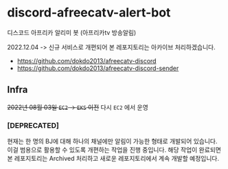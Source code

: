 # discord-afreecatv-alert-bot
디스코드 아프리카 알리미 봇 (아프리카tv 방송알림)

2022.12.04 -> 신규 서비스로 개편되어 본 레포지토리는 아카이브 처리하겠습니다.
- https://github.com/dokdo2013/afreecatv-discord
- https://github.com/dokdo2013/afreecatv-discord-sender

## Infra
~~2022년 08월 03일 `EC2` -> `EKS` 이전~~ 다시 `EC2` 에서 운영

### [DEPRECATED]
현재는 한 명의 BJ에 대해 하나의 채널에만 알림이 가능한 형태로 개발되어 있습니다. 이걸 범용으로 활용할 수 있도록 개편하는 작업을 진행 중입니다. 해당 작업이 완료되면 본 레포지토리는 Archived 처리하고 새로운 레포지토리에서 계속 개발할 예정입니다.
